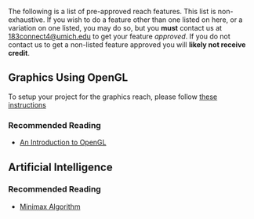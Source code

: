 The following is a list of pre-approved reach features. This list is non-exhaustive. If you wish to do a feature other than one listed on here, or a variation on one listed, you may do so, but you **must** contact us at 183connect4@umich.edu to get your feature _approved_. If you do not contact us to get a non-listed feature approved you will **likely not receive credit**.

## Graphics Using OpenGL

To setup your project for the graphics reach, please follow [these instructions](Getting-Started#project-setup-for-graphics-reach)

### Recommended Reading

* [An Introduction to OpenGL](http://www.glprogramming.com/red/chapter01.html)

## Artificial Intelligence

### Recommended Reading

* [Minimax Algorithm](https://en.wikipedia.org/wiki/Minimax)